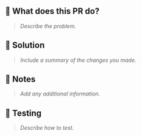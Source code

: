 ## :unicorn: What does this PR do?
> _Describe the problem._

## :robot: Solution
> _Include a summary of the changes you made._

## :rainbow: Notes
> _Add any additional information._

## :100: Testing
> _Describe how to test._
